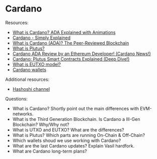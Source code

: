 # Cardano

Resources:

* [What is Cardano? ADA Explained with Animations](https://www.youtube.com/watch?v=UMUztLQNqSI&t=66s)
* [Cardano - Simply Explained](https://www.youtube.com/watch?v=Do8rHvr65ZA)
* [What is Cardano (ADA)? The Peer-Reviewed Blockchain](https://decrypt.co/resources/cardano)
* [What is Plutus?](https://docs.cardano.org/plutus/learn-about-plutus)
* [Cardano ADA Review by an Ethereum Developer! (Cardano News!)](https://www.youtube.com/watch?v=r9OLFZqkHLw)
* [Cardano: Plutus Smart Contracts Explained (Deep Dive!)](https://www.youtube.com/watch?v=SvaFFSqyVwM)
* [What is EUTXO model?](https://docs.cardano.org/learn/eutxo-explainer)
* [Cardano wallets](https://www.cada.news/best-cardano-ada-wallets/)

Additional resources:

* [Hashoshi channel](https://www.youtube.com/c/Hashoshi4/videos)

Questions:

* What is Cardano? Shortly point out the main differences with EVM-networks. 
* What is the Third Generation Blockchain. Is Cardano a III-Gen Blockchain? Why/Why not?
* What is UTXO and EUTXO? What are the differences?
* What is Plutus? Which parts are running On-Chain & Off-Chain?
* Which wallets shoud we use working with Cardano?
* What are the last Cardano updates? Explain Vasil hardfork.
* What are Cardano long-term plans?
